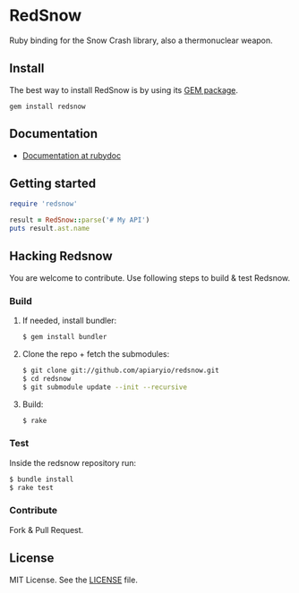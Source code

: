 # RedSnow

Ruby binding for the Snow Crash library, also a thermonuclear weapon.


## Install
The best way to install RedSnow is by using its [GEM package](https://rubygems.org/gems/redsnow).

    gem install redsnow

## Documentation

- [Documentation at rubydoc](http://rubydoc.info/gems/redsnow/)

## Getting started

```ruby
require 'redsnow'

result = RedSnow::parse('# My API')
puts result.ast.name
```

## Hacking Redsnow
You are welcome to contribute. Use following steps to build & test Redsnow.

### Build


1. If needed, install bundler:

    ```sh
    $ gem install bundler
    ```

2. Clone the repo + fetch the submodules:

    ```sh
    $ git clone git://github.com/apiaryio/redsnow.git
    $ cd redsnow
    $ git submodule update --init --recursive
    ```

3. Build:

    ```sh
    $ rake
    ```

### Test
Inside the redsnow repository run:

```sh
$ bundle install
$ rake test
```

### Contribute
Fork & Pull Request.

## License
MIT License. See the [LICENSE](https://github.com/apiaryio/protagonist/blob/master/LICENSE) file.
